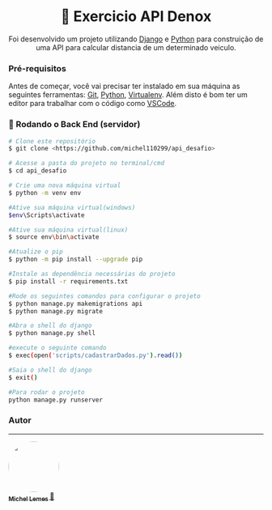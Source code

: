 <h1 align="center">
    🔗 Exercicio API Denox
</h1>
<p align="center">
  Foi desenvolvido um projeto utilizando 
    <a href="https://www.djangoproject.com/">Django</a>
  e 
    <a href="https://www.python.org/">Python</a> 
  para construição de uma API para calcular distancia de um determinado veiculo.
</p>



### Pré-requisitos

Antes de começar, você vai precisar ter instalado em sua máquina as seguintes ferramentas:
[Git](https://git-scm.com), [Python](https://www.python.org/), [Virtualenv](https://virtualenv.pypa.io/en/latest/). 
Além disto é bom ter um editor para trabalhar com o código como [VSCode](https://code.visualstudio.com/).

### 🎲 Rodando o Back End (servidor)

```bash
# Clone este repositório
$ git clone <https://github.com/michel110299/api_desafio>

# Acesse a pasta do projeto no terminal/cmd
$ cd api_desafio

# Crie uma nova máquina virtual
$ python -m venv env

#Ative sua máquina virtual(windows)
$env\Scripts\activate

#Ative sua máquina virtual(linux)
$ source env\bin\activate

#Atualize o pip
$ python -m pip install --upgrade pip

#Instale as dependência necessárias do projeto
$ pip install -r requirements.txt

#Rode os seguintes comandos para configurar o projeto
$ python manage.py makemigrations api
$ python manage.py migrate

#Abra o shell do django
$ python manage.py shell

#execute o seguinte comando
$ exec(open('scripts/cadastrarDados.py').read())

#Saia o shell do django
$ exit()

#Para rodar o projeto
python manage.py runserver

```


### Autor
---

<a href="https://github.com/michel110299">
 <img style="border-radius: 50%;" src="https://github.com/michel110299.png" width="100px;" alt=""/>
 <br />
 <sub><b>Michel Lemes </b></sub></a> <a href="https://https://github.com/michel110299" title="Git">🚀</a>

